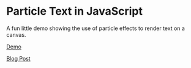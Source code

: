# Particle Text in JavaScript

A fun little demo showing the use of particle effects to render text on a canvas.

[Demo](http://nullcandy.com/demo/particletext.html)

[Blog Post](http://nullcandy.com/particle-text-in-xna-and-javascript/)